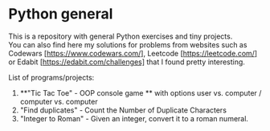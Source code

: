 # Python general
This is a repository with general Python exercises and tiny projects. </br>
You can also find here my solutions for problems from websites such as Codewars [https://www.codewars.com/], Leetcode [https://leetcode.com/] or Edabit [https://edabit.com/challenges] that I found pretty interesting.

List of programs/projects:
1. **"Tic Tac Toe" - OOP console game ** with options user vs. computer / computer vs. computer
2. "Find duplicates" - Count the Number of Duplicate Characters
3. "Integer to Roman" - Given an integer, convert it to a roman numeral.
